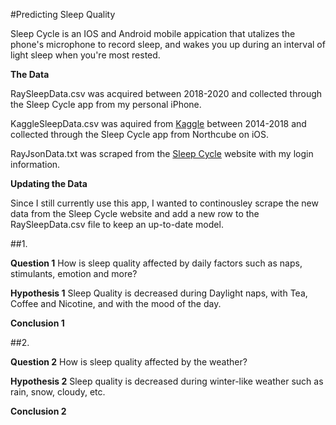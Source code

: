 #Predicting Sleep Quality

Sleep Cycle is an IOS and Android mobile appication that utalizes the phone's microphone to record sleep, and wakes you up during an interval of light sleep when you're most rested. 

**The Data** 

RaySleepData.csv was acquired between 2018-2020 and collected through the Sleep Cycle app from my personal iPhone.

KaggleSleepData.csv was aquired from [Kaggle](https://www.kaggle.com/danagerous/undefined) between 2014-2018 and collected through the Sleep Cycle app from Northcube on iOS.

RayJsonData.txt was scraped from the [Sleep Cycle](https://s.sleepcycle.com/) website with my login information.

**Updating the Data**

Since I still currently use this app, I wanted to continousley scrape the new data from the Sleep Cycle website and add a new row to the RaySleepData.csv file to keep an up-to-date model.

##1. 

**Question 1** How is sleep quality affected by daily factors such as naps, stimulants, emotion and more?

**Hypothesis 1** Sleep Quality is decreased during Daylight naps, with Tea, Coffee and Nicotine, and with the mood of the day.

**Conclusion 1** 

##2. 

**Question 2** How is sleep quality affected by the weather? 

**Hypothesis 2** Sleep quality is decreased during winter-like weather such as rain, snow, cloudy, etc.

**Conclusion 2**

